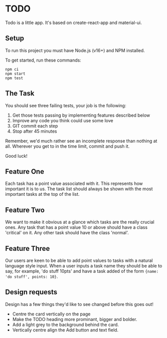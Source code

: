 # TODO

Todo is a little app. It's based on create-react-app and material-ui.

## Setup

To run this project you must have Node.js (v16+) and NPM installed.

To get started, run these commands:

```
npm ci
npm start
npm test
```

## The Task

You should see three failing tests, your job is the following:

1. Get those tests passing by implementing features described below
2. Improve any code you think could use some love
3. GIT commit each step
4. Stop after 45 minutes

Remember, we'd much rather see an incomplete response than nothing at all. Wherever you get to in the time limit, commit and push it.

Good luck!

## Feature One

Each task has a point value associated with it. This represents how important it is to us. The task list should always be shown with the most important tasks at the top of the list.

## Feature Two

We want to make it obvious at a glance which tasks are the really crucial ones. Any task that has a point value 10 or above should have a class 'critical' on it. Any other task should have the class 'normal'.

## Feature Three

Our users are keen to be able to add point values to tasks with a natural language style input. When a user inputs a task name they should be able to say, for example, 'do stuff 10pts' and have a task added of the form `{name: 'do stuff', points: 10}`.

## Design requests

Design has a few things they'd like to see changed before this goes out!

- Centre the card vertically on the page
- Make the TODO heading more prominant, bigger and bolder.
- Add a light grey to the background behind the card.
- Vertically centre align the Add button and text field.
